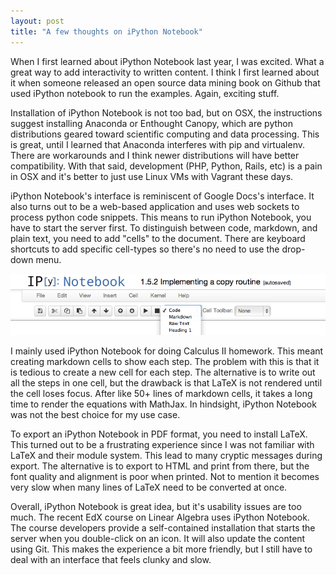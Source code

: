 ```yaml
---
layout: post
title: "A few thoughts on iPython Notebook"
---
```


When I first learned about iPython Notebook last year, I was excited. What a great way to add interactivity to written content. I think I first learned about it when someone released an open source data mining book on Github that used iPython notebook to run the examples. Again, exciting stuff.

Installation of iPython Notebook is not too bad, but on OSX, the instructions suggest installing Anaconda or Enthought Canopy, which are python distributions geared toward scientific computing and data processing. This is great, until I learned that Anaconda interferes with pip and virtualenv. There are workarounds and I think newer distributions will have better compatibility. With that said, development (PHP, Python, Rails, etc) is a pain in OSX and it's better to just use Linux VMs with Vagrant these days.

iPython Notebook's interface is reminiscent of Google Docs's interface. It also turns out to be a web-based application and uses web sockets to process python code snippets. This means to run iPython Notebook, you have to start the server first. To distinguish between code, markdown, and plain text, you need to add "cells" to the document. There are keyboard shortcuts to add specific cell-types so there's no need to use the drop-down menu.

![iPython Notebook UI](/images/ipython-ui.png)

I mainly used iPython Notebook for doing Calculus II homework. This meant creating markdown cells to show each step. The problem with this is that it is tedious to create a new cell for each step. The alternative is to write out all the steps in one cell, but the drawback is that LaTeX is not rendered until the cell loses focus. After like 50+ lines of markdown cells, it takes a long time to render the equations with MathJax. In hindsight, iPython Notebook was not the best choice for my use case.

To export an iPython Notebook in PDF format, you need to install LaTeX. This turned out to be a frustrating experience since I was not familiar with LaTeX and their module system. This lead to many cryptic messages during export. The alternative is to export to HTML and print from there, but the font quality and alignment is poor when printed. Not to mention it becomes very slow when many lines of LaTeX need to be converted at once.

Overall, iPython Notebook is great idea, but it's usability issues are too much. The recent EdX course on Linear Algebra uses iPython Notebook. The course developers provide a self-contained installation that starts the server when you double-click on an icon. It will also update the content using Git. This makes the experience a bit more friendly, but I still have to deal with an interface that feels clunky and slow.